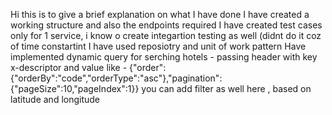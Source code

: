 Hi this is to give a brief explanation on what I have done
I have created a working structure and also the endpoints required
I have created test cases only for 1 service, i know o create integartion testing as well (didnt do it coz of time constartint 
I have used reposiotry and unit of work pattern
Have implemented dynamic query for serching hotels - passing header with key x-descriptor and value like - {"order":{"orderBy":"code","orderType":"asc"},"pagination":{"pageSize":10,"pageIndex":1}} you can add filter as well here , based on latitude and longitude
